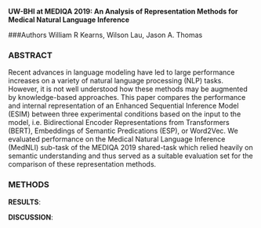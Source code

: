 
**UW-BHI at MEDIQA 2019: An Analysis of Representation Methods for Medical Natural Language Inference**

###Authors
William R Kearns, Wilson Lau, Jason A. Thomas

### ABSTRACT
Recent advances in language modeling have led to large performance increases on a variety of natural language processing (NLP) tasks. However, it is not well understood how these methods may be augmented by knowledge-based approaches. This paper compares the performance and internal representation of an Enhanced Sequential Inference Model (ESIM) between three experimental conditions based on the input to the model, i.e. Bidirectional Encoder Representations from Transformers (BERT), Embeddings of Semantic Predications (ESP), or Word2Vec. We evaluated performance on the Medical Natural Language Inference (MedNLI) sub-task of the MEDIQA 2019 shared-task which relied heavily on semantic understanding and thus served as a suitable evaluation set for the comparison of these representation methods.

### METHODS

**RESULTS**:

**DISCUSSION**:
